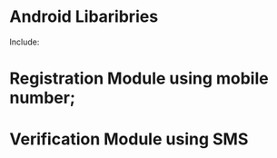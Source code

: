 # Android Libaribries
Include:

# Registration Module using mobile number;
# Verification Module using SMS
